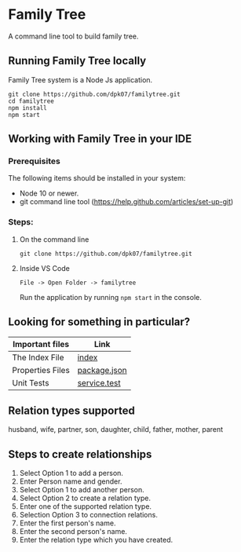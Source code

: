 # Family Tree
A command line tool to build family tree.
## Running Family Tree locally
Family Tree system is a Node Js application.


```
git clone https://github.com/dpk07/familytree.git
cd familytree
npm install
npm start
```


## Working with Family Tree in your IDE

### Prerequisites
The following items should be installed in your system:
* Node 10 or newer.
* git command line tool (https://help.github.com/articles/set-up-git)

### Steps:

1) On the command line
    ```
    git clone https://github.com/dpk07/familytree.git
    ```
2) Inside VS Code
    ```
    File -> Open Folder -> familytree
    ```

    Run the application by running `npm start` in the console.


## Looking for something in particular?

| Important files  | Link                                                                                  |
| ---------------- | ------------------------------------------------------------------------------------- |
| The Index File   | [index](https://github.com/dpk07/familytree/blob/master/index.ts)                     |
| Properties Files | [package.json](https://github.com/dpk07/familytree/blob/master/package.json)          |
| Unit Tests       | [service.test](https://github.com/dpk07/familytree/blob/master/Tests/Service.test.ts) |

## Relation types supported
husband, wife, partner, son, daughter, child, father, mother, parent


## Steps to create relationships
1. Select Option 1 to add a person.
2. Enter Person name and gender.
3. Select Option 1 to add another person.
4. Select Option 2 to create a relation type.
5. Enter one of the supported relation type.
6. Selection Option 3 to connection relations.
7. Enter the first person's name.
8. Enter the second person's name.
9. Enter the relation type which you have created.
    